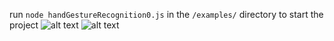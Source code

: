 run ```node handGestureRecognition0.js``` in the ```/examples/``` directory to start the project
![alt text](https://i.imgur.com/p3nMJe8.gif)
![alt text](https://i.imgur.com/YyhkuOs.gif)
